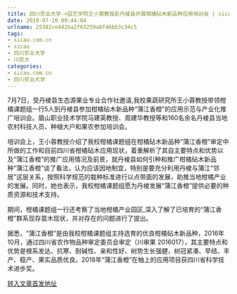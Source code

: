```yaml
---
title: 四川农业大学->园艺学院王小蓉教授赴丹棱县开展柑橘砧木新品种应用培训会 | sicau.com.cn
date: 2019-07-10 09:44:04
urlname: 25382ce442ba2f63259a8f46bb3c34c5
tags: 
- sicau.com.cn
- sicau
- 四川农业大学
- 川农大
categories:
- sicau.com.cn
- 四川农业大学
---
```



7月7日，受丹棱县生态源果业专业合作社邀请,我校果蔬研究所王小蓉教授带领柑橘课题组一行5人到丹棱县参加柑橘砧木新品种“蒲江香橙”的应用示范与产业化推广培训会。眉山职业技术学院马建英教授、周建华教授等和160名余名丹棱县当地农村科技人员、种植大户和果农参加培训会。

培训会上，王小蓉教授介绍了我校柑橘课题组在柑橘砧木新品种“蒲江香橙”审定中所做的工作和目前四川省柑橘砧木应用现状，着重解析了其自主要特点和优势以及“蒲江香橙”的推广应用情况及前景，就丹棱县如何引种和推广柑橘砧木新品种“蒲江香橙”谈了看法，认为应该因地制宜，特别是要充分利用丹棱与蒲江“邻居”这层关系，按照科学规范的栽种标准进行以点带面的发展，助推当地柑橘产业的发展。同时，她也表示，我校柑橘课题组愿为丹棱发展“蒲江香橙”提供必要的种质资源和技术支持。

期间，柑橘课题组一行还考察了当地柑橘产业园区,深入了解了已培育的“蒲江香橙”群系现存苗木现状，并对存在的问题进行了提出。

据悉，“蒲江香橙”是由我校柑橘课题组主持选育的优良柑橘砧木新品种，2016年10月，通过四川省农作物品种审定委员会审定（川审果 2016017），其主要特点和优势是根系发达、抗寒、耐碱性、亲和性好、树势生长强健，树冠紧凑、早结、丰产、稳产、果实品质优良。2018年“蒲江香橙”在柚上的应用项目获四川省科学技术进步奖。





[转入文章首发地址](https://news.sicau.edu.cn/info/1078/52510.htm)